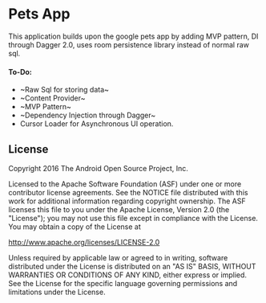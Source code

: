 Pets App
===================================

This application builds upon the google pets app by adding MVP pattern, DI through Dagger 2.0, uses room persistence library instead of normal raw sql.

#### To-Do:
* ~Raw Sql for storing data~
* ~Content Provider~
* ~MVP Pattern~
* ~Dependency Injection through Dagger~
* Cursor Loader for Asynchronous UI operation.


License
-------

Copyright 2016 The Android Open Source Project, Inc.

Licensed to the Apache Software Foundation (ASF) under one or more contributor
license agreements.  See the NOTICE file distributed with this work for
additional information regarding copyright ownership.  The ASF licenses this
file to you under the Apache License, Version 2.0 (the "License"); you may not
use this file except in compliance with the License.  You may obtain a copy of
the License at

http://www.apache.org/licenses/LICENSE-2.0

Unless required by applicable law or agreed to in writing, software
distributed under the License is distributed on an "AS IS" BASIS, WITHOUT
WARRANTIES OR CONDITIONS OF ANY KIND, either express or implied.  See the
License for the specific language governing permissions and limitations under
the License.
